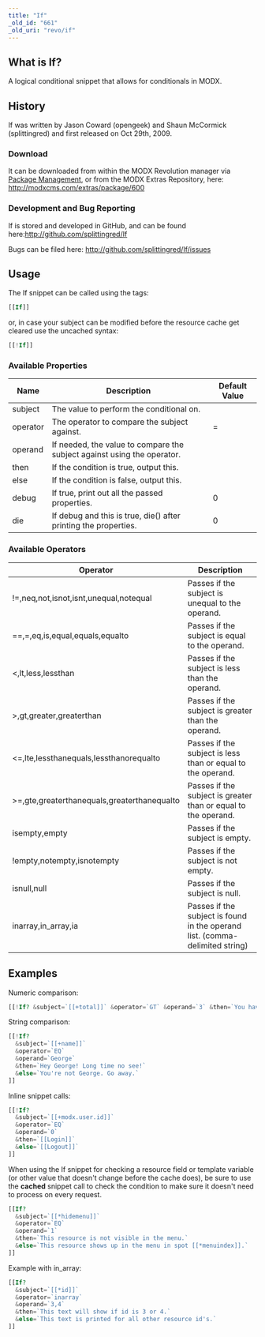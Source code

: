 ```yaml
---
title: "If"
_old_id: "661"
_old_uri: "revo/if"
---
```


## What is If?

A logical conditional snippet that allows for conditionals in MODX.

## History

If was written by Jason Coward (opengeek) and Shaun McCormick (splittingred) and first released on Oct 29th, 2009.

### Download

It can be downloaded from within the MODX Revolution manager via [Package Management](developing-in-modx/advanced-development/package-management "Package Management"), or from the MODX Extras Repository, here: <http://modxcms.com/extras/package/600>

### Development and Bug Reporting

If is stored and developed in GitHub, and can be found here:<http://github.com/splittingred/If>

Bugs can be filed here: <http://github.com/splittingred/If/issues>

## Usage

The If snippet can be called using the tags:

 ``` php
[[If]]
```

or, in case your subject can be modified before the resource cache get cleared use the uncached syntax:

 ``` php
[[!If]]
```

### Available Properties

| Name     | Description                                                             | Default Value |
| -------- | ----------------------------------------------------------------------- | ------------- |
| subject  | The value to perform the conditional on.                                |               |
| operator | The operator to compare the subject against.                            | =             |
| operand  | If needed, the value to compare the subject against using the operator. |               |
| then     | If the condition is true, output this.                                  |               |
| else     | If the condition is false, output this.                                 |               |
| debug    | If true, print out all the passed properties.                           | 0             |
| die      | If debug and this is true, die() after printing the properties.         | 0             |

### Available Operators

| Operator                                    | Description                                                                  |
| ------------------------------------------- | ---------------------------------------------------------------------------- |
| !=,neq,not,isnot,isnt,unequal,notequal      | Passes if the subject is unequal to the operand.                             |
| ==,=,eq,is,equal,equals,equalto             | Passes if the subject is equal to the operand.                               |
| <,lt,less,lessthan                          | Passes if the subject is less than the operand.                              |
| >,gt,greater,greaterthan                    | Passes if the subject is greater than the operand.                           |
| <=,lte,lessthanequals,lessthanorequalto     | Passes if the subject is less than or equal to the operand.                  |
| >=,gte,greaterthanequals,greaterthanequalto | Passes if the subject is greater than or equal to the operand.               |
| isempty,empty                               | Passes if the subject is empty.                                              |
| !empty,notempty,isnotempty                  | Passes if the subject is not empty.                                          |
| isnull,null                                 | Passes if the subject is null.                                               |
| inarray,in\_array,ia                        | Passes if the subject is found in the operand list. (comma-delimited string) |

## Examples

Numeric comparison:

 ``` php
[[!If? &subject=`[[+total]]` &operator=`GT` &operand=`3` &then=`You have more than 3 items!`]]
```

String comparison:

 ``` php
[[!If?
   &subject=`[[+name]]`
   &operator=`EQ`
   &operand=`George`
   &then=`Hey George! Long time no see!`
   &else=`You're not George. Go away.`
]]
```

Inline snippet calls:

 ``` php
[[!If?
   &subject=`[[+modx.user.id]]`
   &operator=`EQ`
   &operand=`0`
   &then=`[[Login]]`
   &else=`[[Logout]]`
]]
```

When using the If snippet for checking a resource field or template variable (or other value that doesn't change before the cache does), be sure to use the **cached** snippet call to check the condition to make sure it doesn't need to process on every request.

 ``` php
[[If?
   &subject=`[[*hidemenu]]`
   &operator=`EQ`
   &operand=`1`
   &then=`This resource is not visible in the menu.`
   &else=`This resource shows up in the menu in spot [[*menuindex]].`
]]
```

Example with in\_array:

 ``` php
[[If?
   &subject=`[[*id]]`
   &operator=`inarray`
   &operand=`3,4`
   &then=`This text will show if id is 3 or 4.`
   &else=`This text is printed for all other resource id's.`
]]
```
